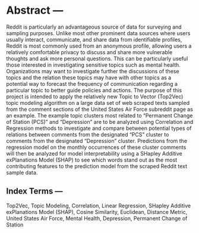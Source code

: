 # Abstract — 
Reddit is particularly an advantageous source of
data for surveying and sampling purposes. Unlike most other
prominent data sources where users usually interact, communicate,
and share data from identifiable profiles, Reddit is most commonly
used from an anonymous profile, allowing users a relatively
comfortable privacy to discuss and share more vulnerable thoughts
and ask more personal questions. This can be particularly useful
those interested in investigating sensitive topics such as mental
health. Organizations may want to investigate further the
discussions of these topics and the relation these topics may have
with other topics as a potential way to forecast the frequency of
communication regarding a particular topic to better guide policies
and actions. The purpose of this project is intended to apply the
relatively new Topic to Vector (Top2Vec) topic modeling algorithm
on a large data set of web scraped texts sampled from the comment
sections of the United States Air Force subreddit page as an
example. The example topic clusters most related to “Permanent
Change of Station (PCS)” and “Depression” are to be analyzed
using Correlation and Regression methods to investigate and
compare between potential types of relations between comments
from the designated “PCS” cluster to comments from the
designated “Depression” cluster. Predictions from the regression
model on the monthly occurrences of these cluster comments will
then be analyzed for model interpretability using a SHapley
Additive exPlanations Model (SHAP) to see which words stand out
as the most contributing features to the prediction model from the
scraped Reddit text sample data.
## Index Terms —
Top2Vec, Topic Modeling, Correlation, Linear
Regression, SHapley Additive exPlanations Model (SHAP), Cosine
Similarity, Euclidean, Distance Metric, United States Air Force,
Mental Health, Depression, Permanent Change of Station
